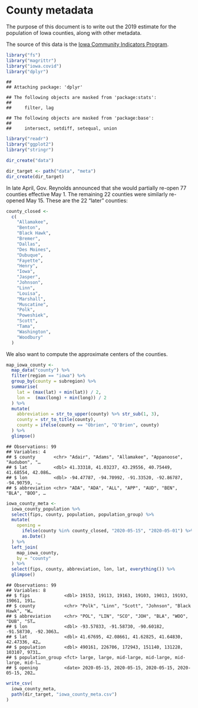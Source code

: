 County metadata
================

The purpose of this document is to write out the 2019 estimate for the
population of Iowa counties, along with other metadata.

The source of this data is the [Iowa Community Indicators
Program](https://www.icip.iastate.edu/tables/population/counties-estimates).

``` r
library("fs")
library("magrittr")
library("iowa.covid")
library("dplyr")
```

    ## 
    ## Attaching package: 'dplyr'

    ## The following objects are masked from 'package:stats':
    ## 
    ##     filter, lag

    ## The following objects are masked from 'package:base':
    ## 
    ##     intersect, setdiff, setequal, union

``` r
library("readr")
library("ggplot2")
library("stringr")
```

``` r
dir_create("data")

dir_target <- path("data", "meta")
dir_create(dir_target)
```

In late April, Gov. Reynolds announced that she would partially re-open
77 counties effective May 1. The remaining 22 counties were similarly
re-opened May 15. These are the 22 “later” counties:

``` r
county_closed <- 
  c(
    "Allamakee", 
    "Benton", 
    "Black Hawk", 
    "Bremer", 
    "Dallas", 
    "Des Moines", 
    "Dubuque", 
    "Fayette", 
    "Henry", 
    "Iowa", 
    "Jasper", 
    "Johnson", 
    "Linn", 
    "Louisa", 
    "Marshall", 
    "Muscatine", 
    "Polk", 
    "Poweshiek", 
    "Scott", 
    "Tama", 
    "Washington", 
    "Woodbury"
  )
```

We also want to compute the approximate centers of the counties.

``` r
map_iowa_county <-
  map_data("county") %>%
  filter(region == "iowa") %>%
  group_by(county = subregion) %>%
  summarise(
    lat = (max(lat) + min(lat)) / 2,
    lon =  (max(long) + min(long)) / 2
  ) %>%
  mutate(
    abbreviation = str_to_upper(county) %>% str_sub(1, 3),
    county = str_to_title(county),
    county = ifelse(county == "Obrien", "O'Brien", county)
  ) %>%
  glimpse()
```

    ## Observations: 99
    ## Variables: 4
    ## $ county       <chr> "Adair", "Adams", "Allamakee", "Appanoose", "Audubon", "…
    ## $ lat          <dbl> 41.33318, 41.03237, 43.29556, 40.75449, 41.68554, 42.086…
    ## $ lon          <dbl> -94.47787, -94.70992, -91.33520, -92.86787, -94.90759, -…
    ## $ abbreviation <chr> "ADA", "ADA", "ALL", "APP", "AUD", "BEN", "BLA", "BOO", …

``` r
iowa_county_meta <-
  iowa_county_population %>%
  select(fips, county, population, population_group) %>%
  mutate(
    opening = 
      ifelse(county %in% county_closed, "2020-05-15", "2020-05-01") %>%
      as.Date()
  ) %>%
  left_join(
    map_iowa_county, 
    by = "county"
  ) %>%
  select(fips, county, abbreviation, lon, lat, everything()) %>%
  glimpse()
```

    ## Observations: 99
    ## Variables: 8
    ## $ fips             <dbl> 19153, 19113, 19163, 19103, 19013, 19193, 19061, 191…
    ## $ county           <chr> "Polk", "Linn", "Scott", "Johnson", "Black Hawk", "W…
    ## $ abbreviation     <chr> "POL", "LIN", "SCO", "JOH", "BLA", "WOO", "DUB", "ST…
    ## $ lon              <dbl> -93.57833, -91.58730, -90.60182, -91.58730, -92.3063…
    ## $ lat              <dbl> 41.67695, 42.08661, 41.62825, 41.64830, 42.47336, 42…
    ## $ population       <dbl> 490161, 226706, 172943, 151140, 131228, 103107, 9731…
    ## $ population_group <fct> large, large, mid-large, mid-large, mid-large, mid-l…
    ## $ opening          <date> 2020-05-15, 2020-05-15, 2020-05-15, 2020-05-15, 202…

``` r
write_csv(
  iowa_county_meta, 
  path(dir_target, "iowa_county_meta.csv")
)
```

